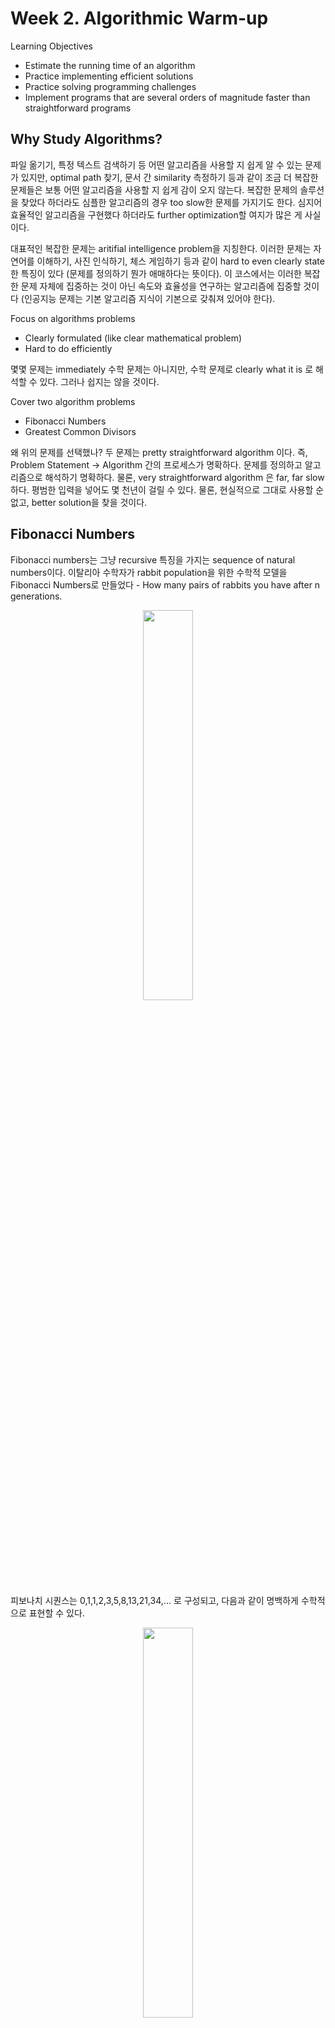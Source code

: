 # Week 2. Algorithmic Warm-up

Learning Objectives
* Estimate the running time of an algorithm
* Practice implementing efficient solutions
* Practice solving programming challenges
* Implement programs that are several orders of magnitude faster than straightforward programs

## Why Study Algorithms?

파일 옮기기, 특정 텍스트 검색하기 등 어떤 알고리즘을 사용할 지 쉽게 알 수 있는 문제가 있지만, optimal path 찾기, 문서 간 similarity 측정하기 등과 같이 조금 더 복잡한 문제들은 보통 어떤 알고리즘을 사용할 지 쉽게 감이 오지 않는다. 복잡한 문제의 솔루션을 찾았다 하더라도 심플한 알고리즘의 경우 too slow한 문제를 가지기도 한다. 심지어 효율적인 알고리즘을 구현했다 하더라도 further optimization할 여지가 많은 게 사실이다. 

대표적인 복잡한 문제는 aritifial intelligence problem을 지칭한다. 이러한 문제는 자연어를 이해하기, 사진 인식하기, 체스 게임하기 등과 같이  hard to even clearly state 한 특징이 있다 (문제를 정의하기 뭔가 애매하다는 뜻이다). 이 코스에서는 이러한 복잡한 문제 자체에 집중하는 것이 아닌 속도와 효율성을 연구하는 알고리즘에 집중할 것이다 (인공지능 문제는 기본 알고리즘 지식이 기본으로 갖춰져 있어야 한다).

Focus on algorithms problems
* Clearly formulated (like clear mathematical problem)
* Hard to do efficiently

몇몇 문제는 immediately 수학 문제는 아니지만, 수학 문제로 clearly what it is 로 해석할 수 있다. 그러나 쉽지는 않을 것이다.

Cover two algorithm problems
* Fibonacci Numbers
* Greatest Common Divisors

왜 위의 문제를 선택했나? 두 문제는 pretty straightforward algorithm 이다. 즉, Problem Statement -> Algorithm 간의 프로세스가 명확하다. 문제를 정의하고 알고리즘으로 해석하기 명확하다. 물론, very straightforward algorithm 은 far, far slow 하다. 평범한 입력을 넣어도 몇 천년이 걸릴 수 있다. 물론, 현실적으로 그대로 사용할 순 없고, better solution을 찾을 것이다.

## Fibonacci Numbers

Fibonacci numbers는 그냥 recursive 특징을 가지는 sequence of natural numbers이다. 이탈리아 수학자가 rabbit population을 위한 수학적 모델을 Fibonacci Numbers로 만들었다 - How many pairs of rabbits you have after n generations. 

<p align="center"><img src="https://github.com/gritmind/review/blob/master/media/class/datastrc_algthm_spec/algorithmic_toolbox/images/week_2_1.PNG" width="40%" height="40%"></p>

피보나치 시퀀스는 0,1,1,2,3,5,8,13,21,34,... 로 구성되고, 다음과 같이 명백하게 수학적으로 표현할 수 있다.

<p align="center"><img src="https://github.com/gritmind/review/blob/master/media/class/datastrc_algthm_spec/algorithmic_toolbox/images/week_2_2.PNG" width="40%" height="40%"></p>

n 이 증가할수록 기하급수적으로 값이 커진다. <br>
F_20 = 6765, F_50 = 12586269025, F_100 = 354224848179261915075, F_500 = 139423224561697880139724382870407283950070256587697307264108962948325571622863290691557658876222521294125

피보나치 숫자는 매우 rapid하게 grow하므로 알고리즘으로 해결해야 한다. 우리는 다음과 같은 입력과 출력을 가지는 컴퓨팅 문제를 해결하면 된다.

<p align="center"><img src="https://github.com/gritmind/review/blob/master/media/class/datastrc_algthm_spec/algorithmic_toolbox/images/week_2_3.PNG" width="40%" height="40%"></p>

### Naive Algorithm

가장 naive한 알고리즘은 recursive을 활용한 알고리즘이다.

```
FibRecurs(n)
if n <= 1:
   return n
else:
    return FibRecurs(n-1) + FibRecurs(n-2)
```

위의 simple 알고리즘은 정확하게 잘 동작할 것이다. 하지만, 우리는 efficient한 지도 체크해야 한다. 이 알고리즘이 얼마나 오래 걸릴까? Running time을 **T(n)** - number of lines of code executed by FibRecurs(n)  이라고 정의하고, 대략적으로 T(n)을 통해 얼마나 오래 걸릴지 가늠해볼 수 있다. 예를 들어, T(n)은 3 + T(n-1) + T(n-2) 이다. 다음과 같이 formula하게 정의할 수 있다. 오리지널 피보나치 formula와 비슷하다.

<p align="center"><img src="https://github.com/gritmind/review/blob/master/media/class/datastrc_algthm_spec/algorithmic_toolbox/images/week_2_4.PNG" width="40%" height="40%"></p>

보통 출력값인 F_n 보다 실제 계산해야되는 라인 수인 T(n) 이 크다. n=100 일 때, 1GHz의 컴퓨팅으로 T(100)(=엄청난 양의 코드 라인 수)을 계산하면 대략적으로 56,000 years가 소요된다.

왜 이 알고리즘이 slow한가? recursive call하는 big tree이기 때문이다.

<p align="center"><img src="https://github.com/gritmind/review/blob/master/media/class/datastrc_algthm_spec/algorithmic_toolbox/images/week_2_5.PNG" width="70%" height="70%"></p>

뻗어나가는 tree를 언뜻보면, 같은 node들이 보이는데, 이 node들을 다시 재계산할 필요가 있지 않나 생각이 든다. 이 점을 이용하면 more efficient한 알고리즘을 만들 수 있을 것 같다.

### Efficient Algorithm

efficient 알고리즘을 구현하기 위한 아이디어를 얻는 방법으로 by hand로 일일이 계산해보는 방법이 있다. 

```
0, 1, 1, 2, 3, 5, 8

0 + 1 = 1
1 + 1 = 2 
1 + 2 = 3
2 + 3 = 5
3 + 5 = 8
```

이전에 계산한 모든 결과값들을 written down했기 때문에, 여기서는 recursive하게 계산할 필요가 없어졌다. 이 점을 알고리즘에 적용해보자.

```
FibList(n)
create an array F[0...n]      # 이 array를 위에서 written down할 공책이라고 생각하면 된다.
F[0] = 0
F[1] = 1
for i from 2 to n:            # 그냥 1 ~ n 까지의 피보나치 숫자를 공책에 written down하는 것과 같다.
    F[i] = F[i-1] + F[i-2]
return F[n]                   # 해당(마지막) n 번째의 피보나치 숫자를 반환하면 된다.
```

이 알고리즘의 T(n)은 3 (at the beginning) + 1 (last return line) + 2(n-1)(for-loop) 으로 총 합 2n + 2 이다. 이제 T(100)은 202로 굉장히 적은 line 개수가 측정된다. 이 알고리즘의 핵심은 '저장 또는 기억'을 통한 똑같은 계산을 방지하는 것이 아닐까 한다.

피보나치 숫자가 주는 스토리는 the right algorithm makes all the difference 한다는 점이다. 똑같은 문제라 할 지라도 죽기 전까지 끝나지 않는 알고리즘과 눈깜빡하면 끝나는 알고리즘이 있다는 것을 알고 있어야 한다.

## Greatest Common Divisor

GCD(Greatest Common Divisor) 문제란 어떤 분수 a/b 를 simplest form으로 변환하는 문제이다. 일반적인 방법은 분자(numerator)와 분모(denominator)를 d로 일괄적으로 나누면 된다. 여기서 GCD 문제는 추가적인 조건을 충족해야 한다. 
   * d를 a와 b에 일괄적으로 나눈다 (딱 나눠 떨어져야 한다; 출력값이 integer)
   * 최대한 가장 큰 d를 찾는다

<p align="center"><img src="https://github.com/gritmind/review/blob/master/media/class/datastrc_algthm_spec/algorithmic_toolbox/images/week_2_6.PNG" width="40%" height="40%"></p>

GCD는 Number Theory에서 매우 중요한 컨셉을 가진다 - study of prime numbers, factorization, ...

<p align="center"><img src="https://github.com/gritmind/review/blob/master/media/class/datastrc_algthm_spec/algorithmic_toolbox/images/week_2_7.PNG" width="50%" height="50%"></p>

GCD가 Number Theory에서 매우 중요하기 때문에 GCD를 계산하는 것이 cryptography에서 중요한 문제이다 - secure online banking, ... 이처럼 중요하기 때문에 GCD를 알고리즘으로 풀려고 한다.

<p align="center"><img src="https://github.com/gritmind/review/blob/master/media/class/datastrc_algthm_spec/algorithmic_toolbox/images/week_2_8.PNG" width="40%" height="40%"></p>

gcd(10,4)와 같이 small number에 대해서는 쉽게 알고 있다. 하지만, 우리는 gcd(3918848, 1653264)와 같이 large number에 대해서 다루고자 한다.

### Naive Algorithm

그냥 순차적으로 처음부터 모두 계산해보는 naive한 방법이 있다.

```
Function NaiveGCD(a,b)
best = 0
for d from 1 to a+b:
   if d|a and d|b:
       best = d
return best
```

물론 느리다. 대략적인 runtime은 a + b이다. 특히, 20 digit number 이상되면 매우, 매우 느려진다.

### Efficient Algorithm

better 알고리즘을 찾기 위해서 something interesting about the structure of the solution. 이 점이 문제를 simplify해줄 수 있다. 여기서는 key lemma를 아는 것이 중요하다. 명제를 충족하는 부명제라고 보면 될 것 같다. 문제 관점을 좀 더 쉽게 보거나 다양하게 볼 수 있고 이를 알고리즘에 반영할 수 있다. 

Key Lemma는 다음과 같다. 나머지(remainder)를 활용한 것이고 증명도 쉽게 할 수 있다.

<p align="center"><img src="https://github.com/gritmind/review/blob/master/media/class/datastrc_algthm_spec/algorithmic_toolbox/images/week_2_9.PNG" width="40%" height="40%"></p>

이 특징을 알고리즘에 적용해보자.

```
Function EuclidGCD(a, b)
if b = 0:                              # 탈출 조건이다. 
   return a
a' = the remainder when a is diviced by b
return EuclidGCD(b, a')                 # a를 a로 교체하는 것뿐만 아니라 b와 자리를 교체하고, recursive하게 함수 콜을 한다.
```

예시를 살펴보자.

```
gcd(3918848, 1653264)
= gcd(1653264, 612320)
= gcd(612320, 428624)
= gcd(428624, 183696)
= gcd(183696, 61232)
= gcd(61232, 0)
= 61232.
```

right answer를 찾기까지 6 step 밖에 걸리지 않았다. 만약에, native 알고리즘을 사용했더라면 5 million step 정도 소요될 것이다. 

이 알고리즘이 잘 동작하는 이유를 runtime 관점에서 살펴보자. 
   * Each step reduces the size of numbers by about a factor of 2
   * Takes about log(ab) steps
   * GCDs of 100 digit numbers takes about 600 steps
   * Each step a single division

## Big-O Notation

### Computing Runtimes

Computing runtime과 프로그램이 얼마나 오래걸리는 지에 대한 이해를 가지도록 한다. 지금까지 line of codes 수로 대략적으로 컴퓨팅 시간을 가늠했다. lines of code로 computing runtime을 측정한다는 것의 전제는 모든 명령어가 동일한 명령어라는 것이다. 그리고 우리가 보는 코드에서 한 줄이 어셈블리어로 분해해서 보면 여러 줄이 된다. 과연, code line 개수로 computing runtime을 계산할 수 있을까? 정확한 방법이 필요하다.

근본적으로 우리가 원하는 바는 실제 컴퓨터가 프로그램을 돌리는 데 걸리는 시간을 측정하면 된다. 사실, 실제로 걸리는 시간을 측정하는 것은 매우 거대한 작업이다 (컴퓨터 스피드, 시스템 아키텍쳐, 메모리 구조 등을 완벽히 이해해야 한다). 알고리즘을 평가하는데 정말 디테일하고 정확하게 실제로 걸리는 시간을 우리가 알 필요가 있을까?

우리의 목표는...
* Measure runtime without knowing these details
* Get results that work for large inputs

### 



